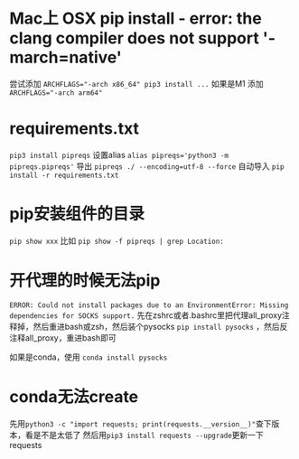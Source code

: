 # Mac上 OSX pip install - error: the clang compiler does not support '-march=native'
尝试添加 `ARCHFLAGS="-arch x86_64" pip3 install ...`
如果是M1 添加 `ARCHFLAGS="-arch arm64"`

# requirements.txt
`pip3 install pipreqs`
设置alias
`alias pipreqs='python3 -m pipreqs.pipreqs'`
导出
`pipreqs ./ --encoding=utf-8 --force`
自动导入
`pip install -r requirements.txt`

# pip安装组件的目录
`pip show xxx`
比如
`pip show -f pipreqs | grep Location:`

# 开代理的时候无法pip
`ERROR: Could not install packages due to an EnvironmentError: Missing dependencies for SOCKS support.`
先在zshrc或者.bashrc里把代理all_proxy注释掉，然后重进bash或zsh，然后装个pysocks `pip install pysocks` ，然后反注释all_proxy，重进bash即可

如果是conda，使用 `conda install pysocks`

# conda无法create
先用`python3 -c "import requests; print(requests.__version__)"`查下版本，看是不是太低了
然后用`pip3 install requests --upgrade`更新一下requests